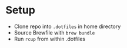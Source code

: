 # Setup

- Clone repo into `.dotfiles` in home directory
- Source Brewfile with `brew bundle`
- Run `rcup` from within .dotfiles


